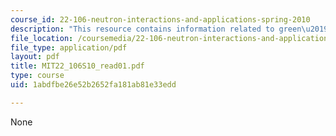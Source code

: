 ```yaml
---
course_id: 22-106-neutron-interactions-and-applications-spring-2010
description: "This resource contains information related to green\u2019s\Pfunction."
file_location: /coursemedia/22-106-neutron-interactions-and-applications-spring-2010/1abdfbe26e52b2652fa181ab81e33edd_MIT22_106S10_read01.pdf
file_type: application/pdf
layout: pdf
title: MIT22_106S10_read01.pdf
type: course
uid: 1abdfbe26e52b2652fa181ab81e33edd

---
```

None